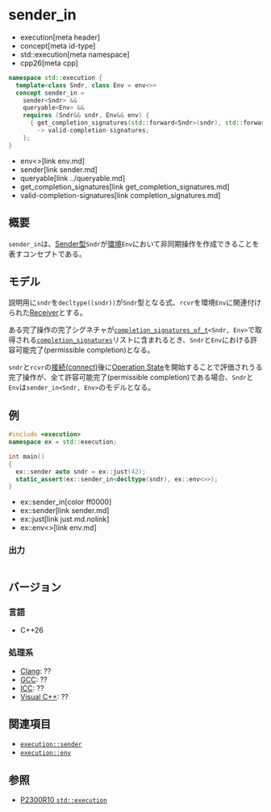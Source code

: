 # sender_in
* execution[meta header]
* concept[meta id-type]
* std::execution[meta namespace]
* cpp26[meta cpp]

```cpp
namespace std::execution {
  template<class Sndr, class Env = env<>>
  concept sender_in =
    sender<Sndr> &&
    queryable<Env> &&
    requires (Sndr&& sndr, Env&& env) {
      { get_completion_signatures(std::forward<Sndr>(sndr), std::forward<Env>(env)) }
        -> valid-completion-signatures;
    };
}
```
* env<>[link env.md]
* sender[link sender.md]
* queryable[link ../queryable.md]
* get_completion_signatures[link get_completion_signatures.md]
* valid-completion-signatures[link completion_signatures.md]

## 概要
`sender_in`は、[Sender型](sender.md)`Sndr`が[環境](../queryable.md)`Env`において非同期操作を作成できることを表すコンセプトである。


## モデル
説明用に`sndr`を`decltype((sndr))`が`Sndr`型となる式、`rcvr`を環境`Env`に関連付けられた[Receiver](receiver.md)とする。

ある完了操作の完了シグネチャが[`completion_signatures_of_t`](completion_signatures_of_t.md)`<Sndr, Env>`で取得される[`completion_signatures`](completion_signatures.md)リストに含まれるとき、`Sndr`と`Env`における許容可能完了(permissible completion)となる。

`sndr`と`rcvr`の[接続(connect)](connect.md)後に[Operation State](operation_state.md)を開始することで評価されうる完了操作が、全て許容可能完了(permissible completion)である場合、`Sndr`と`Env`は`sender_in<Sndr, Env>`のモデルとなる。


## 例
```cpp example
#include <execution>
namespace ex = std::execution;

int main()
{
  ex::sender auto sndr = ex::just(42);
  static_assert(ex::sender_in<decltype(sndr), ex::env<>>);
}
```
* ex::sender_in[color ff0000]
* ex::sender[link sender.md]
* ex::just[link just.md.nolink]
* ex::env<>[link env.md]

### 出力
```
```


## バージョン
### 言語
- C++26

### 処理系
- [Clang](/implementation.md#clang): ??
- [GCC](/implementation.md#gcc): ??
- [ICC](/implementation.md#icc): ??
- [Visual C++](/implementation.md#visual_cpp): ??


## 関連項目
- [`execution::sender`](sender.md)
- [`execution::env`](env.md)


## 参照
- [P2300R10 `std::execution`](https://www.open-std.org/jtc1/sc22/wg21/docs/papers/2024/p2300r10.html)
